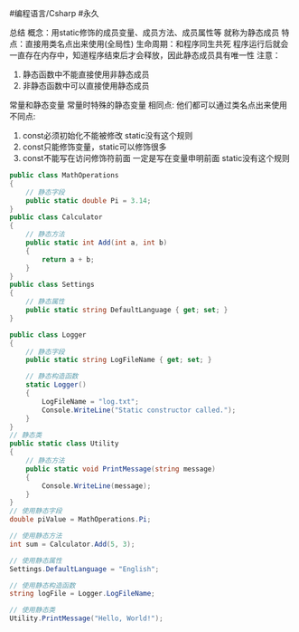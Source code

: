 #编程语言/Csharp #永久 

总结
概念：用static修饰的成员变量、成员方法、成员属性等 就称为静态成员
特点：直接用类名点出来使用(全局性)
生命周期：和程序同生共死
     程序运行后就会一直存在内存中，知道程序结束后才会释放，因此静态成员具有唯一性
注意：
1. 静态函数中不能直接使用非静态成员
2. 非静态函数中可以直接使用静态成员

常量和静态变量
常量时特殊的静态变量
相同点: 他们都可以通过类名点出来使用
不同点:
1. const必须初始化不能被修改 static没有这个规则
2. const只能修饰变量，static可以修饰很多
3. const不能写在访问修饰符前面 一定是写在变量申明前面 static没有这个规则
```csharp
public class MathOperations
{
    // 静态字段
    public static double Pi = 3.14;
}
public class Calculator
{
    // 静态方法
    public static int Add(int a, int b)
    {
        return a + b;
    }
}
public class Settings
{
    // 静态属性
    public static string DefaultLanguage { get; set; }
}

public class Logger
{
    // 静态字段
    public static string LogFileName { get; set; }

    // 静态构造函数
    static Logger()
    {
        LogFileName = "log.txt";
        Console.WriteLine("Static constructor called.");
    }
}
// 静态类
public static class Utility
{
    // 静态方法
    public static void PrintMessage(string message)
    {
        Console.WriteLine(message);
    }
}
// 使用静态字段
double piValue = MathOperations.Pi;

// 使用静态方法
int sum = Calculator.Add(5, 3);

// 使用静态属性
Settings.DefaultLanguage = "English";

// 使用静态构造函数
string logFile = Logger.LogFileName;

// 使用静态类
Utility.PrintMessage("Hello, World!");
```